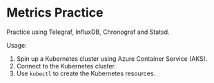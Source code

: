 # Metrics Practice

Practice using Telegraf, InfluxDB, Chronograf and Statsd.

Usage:

1. Spin up a Kubernetes cluster using Azure Container Service (AKS).
2. Connect to the Kubernetes cluster.
3. Use `kubectl` to create the Kubernetes resources.